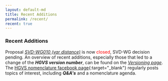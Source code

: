 ```yaml
---
layout: default-md
title: Recent Additions
permalink: /recent/
recent: true
---
```


### Recent Additions

Proposal [_SVD-WG010 (var distance)_](/bg-material/consultation/svd-wg010/) is now <font color="red">closed</font>, SVD-WG decision pending.
An overview of recent additions, especially those that led to a change of the _**HGVS version number**_, can be found on the [_Versioning page_](/versioning).
The [HGVS nomenclature facebook page](https://www.facebook.com/HGVSmutnomen){:target="\_blank"} regularly posts topics of interest, including _**Q&A's**_ and a nomenclature agenda.
